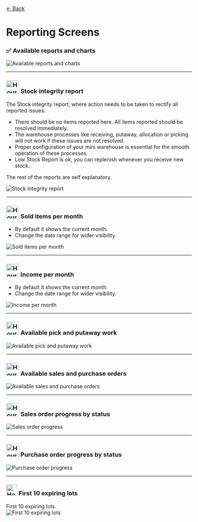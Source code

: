 [← Back](README.md)

# Reporting Screens  

### ✅ Available reports and charts

![Available reports and charts](asset/report0.png)  

---

### <img src="asset/system-integration.png" alt="Hourglass icon" width="35" /> Stock integrity report
 The Stock integrity report, where action needs to be taken to rectify all reported issues.  
 
- There should be no items reported here. All items reported should be resolved immediately.  
- The warehouse processes like receiving, putaway, allocation or picking will not work if these issues are not resolved.  
- Proper configuration of your mini warehouse is essential for the smooth operation of these processes.  
- Low Stock Report is ok, you can replenish whenever you receive new stock.  

The rest of the reports are self explanatory.  

![Stock integrity report](asset/report1.png)

---

### <img src="asset/wages.png" alt="Hourglass icon" width="35" /> Sold items per month
- By default it shows the current month.
- Change the date range for wider visibility.  

![Sold items per month](asset/report2.png)

---

### <img src="asset/salary.png" alt="Hourglass icon" width="35" /> Income per month
- By default it shows the current month.
- Change the date range for wider visibility.
  
![Income per month](asset/report3.png)

---

### <img src="asset/process.png" alt="Hourglass icon" width="35" /> Available pick and putaway work
 
![Available pick and putaway work](asset/report4.png)

---

### <img src="asset/inventory.png" alt="Hourglass icon" width="35" /> Available sales and purchase orders
  
![Available sales and purchase orders](asset/report6.png)

---

### <img src="asset/procurement.png" alt="Hourglass icon" width="35" /> Sales order progress by status
  
![Sales order progress](asset/report5.png)

---

### <img src="asset/add-to-cart.png" alt="Hourglass icon" width="35" /> Purchase order progress by status
  
![Purchase order progress](asset/report7.png)

---

### <img src="asset/glass-hour.png" alt="Hourglass icon" width="30" /> First 10 expiring lots

First 10 expiring lots.  
![First 10 expiring lots](asset/report8.png)
